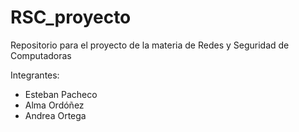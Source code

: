 # RSC_proyecto
Repositorio para el proyecto de la materia de Redes y Seguridad de Computadoras

Integrantes:
- Esteban Pacheco
- Alma Ordóñez
- Andrea Ortega
